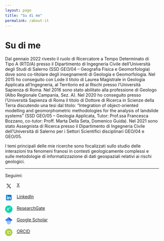 ```yaml
---
layout: page
title: "Su di me"
permalink: /about-it
---
```


# Su di me

Dal gennaio 2022 rivesto il ruolo di Ricercatore a Tempo Determinato di Tipo A (RTD/A) presso il Dipartimento di Ingegneria Civile dell’Università degli Studi di Salerno (SSD GEO/04 – Geografia Fisica e Geomorfologia) dove sono co-titolare degli insegnamenti di Geologia e Geomorfologia. Nel 2015 ho conseguito con Lode il titolo di Laurea Magistrale in Geologia Applicata all’Ingegneria, al Territorio ed ai Rischi presso l’Università Sapienza di Roma. Nel 2016 sono stato abilitato alla professione di Geologo (Albo Regionale Campania, Sez. A). Nel 2020 ho conseguito presso l’Università Sapienza di Roma il titolo di Dottore di Ricerca in Scienze della Terra discutendo una tesi dal titolo: “Integration of object-oriented modelling and geomorphometric methodologies for the analysis of landslide systems” (SSD GEO/05 – Geologia Applicata, Tutor: Prof.ssa Francesca Bozzano, co-tutor: Proff. Marta Della Seta, Domenico Guida). Nel 2021 sono stato Assegnista di Ricerca presso il Dipartimento di Ingegneria Civile dell’Università di Salerno per i Settori Scientifici disciplinari GEO/04 e GEO/05.

I temi principali delle mie ricerche sono focalizzati sullo studio delle interazioni tra fenomeni franosi in contesti geologicamente complessi e sulle metodologie di informatizzazione di dati geospaziali relativi ai rischi geologici.

---

Seguimi:

<img src="assets/img/X_white_icon.svg" width="24" heigth="24" title="X" alt="X icon" align="top"/>&emsp;<a href="https://x.com/MarioValiante">X</a>

<img src="assets/img/icons8-linkedin.svg" width="24" heigth="24" title="LinkedIn" alt="LinkedIn icon" align="top"/>&emsp;<a href="https://www.linkedin.com/in/mario-valiante-38958093/">LinkedIn</a>

<img src="assets/img/ResearchGate_icon_SVG.svg" width="24" heigth="24" title="ResearchGate" alt="ResearchGate icon" align="top"/>&emsp;<a href="https://www.researchgate.net/profile/Mario-Valiante">ResearchGate</a>

<img src="assets/img/Google_Scholar_logo.svg" width="24" heigth="24" title="Google Scholar" alt="Google Scholar icon" align="top"/>&emsp;<a href="https://scholar.google.it/citations?hl=it&user=Aku_jrEAAAAJ">Google Scholar</a>

<img src="assets/img/orcid.logo.icon.svg" width="24" heigth="24" title="ORCID" alt="ORCID icon" align="top"/>&emsp;<a href="https://orcid.org/0000-0001-8619-8473">ORCID</a>
